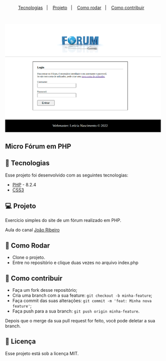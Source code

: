 <p align="center">
  <a href="#-tecnologias">Tecnologias</a>&nbsp;&nbsp;&nbsp;|&nbsp;&nbsp;&nbsp;
  <a href="#-projeto">Projeto</a>&nbsp;&nbsp;&nbsp;|&nbsp;&nbsp;&nbsp;
  <a href="#-como-rodar">Como rodar</a>&nbsp;&nbsp;&nbsp;|&nbsp;&nbsp;&nbsp;
  <a href="#-como-contribuir">Como contribuir</a>&nbsp;&nbsp;&nbsp;
  </p>

<br>

<p align="center">
  <img alt="forum" src=".github/image.png">
</p>

## Micro Fórum em PHP

## 🚀 Tecnologias

Esse projeto foi desenvolvido com as seguintes tecnologias:

- [PHP](https://www.php.net/) - 8.2.4
- [CSS3](https://developer.mozilla.org/pt-BR/docs/Web/CSS) 

## 💻 Projeto

Exercício simples do site de um fórum realizado em PHP.

Aula do canal [João Ribeiro](https://www.youtube.com/watch?v=eV7GkLq6dCo&list=PLXik_5Br-zO8u5mCnTdAxGuUBbhUM9fa6&index=130)

## 🚀 Como Rodar

- Clone o projeto.
- Entre no repositório e clique duas vezes no arquivo index.php

## 🤔 Como contribuir

- Faça um fork desse repositório;
- Cria uma branch com a sua feature: `git checkout -b minha-feature`;
- Faça commit das suas alterações: `git commit -m 'feat: Minha nova feature'`;
- Faça push para a sua branch: `git push origin minha-feature`.

Depois que o merge da sua pull request for feito, você pode deletar a sua branch.

## 📝 Licença

Esse projeto está sob a licença MIT.
